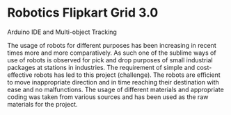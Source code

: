 # Robotics Flipkart Grid 3.0
Arduino IDE and Multi-object Tracking

The usage of robots for different purposes has been increasing in recent times more and more comparatively. As such one of the sublime ways of use of robots is observed for pick and drop purposes of small industrial packages at stations in industries. The requirement of simple and cost-effective robots has led to this project (challenge). The robots are efficient to move inappropriate direction and in time reaching their destination with ease and no malfunctions. The usage of different materials and appropriate coding was taken from various sources and has been used as the raw materials for the project.

